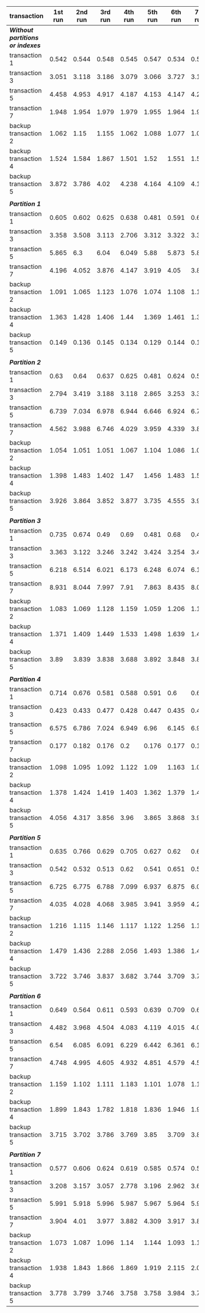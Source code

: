 | transaction                   | 1st run | 2nd run | 3rd run | 4th run | 5th run | 6th run | 7th run | 8th run | 9th run | 10th run | avg    | min   | max   | diff(avg)    | 
|-------------------------------|---------|---------|---------|---------|---------|---------|---------|---------|---------|----------|--------|-------|-------|---------| 
| ***Without partitions or indexes*** |         |         |         |         |         |         |         |         |         |          |        |       |       |         | 
| transaction 1                 | 0.542   | 0.544   | 0.548   | 0.545   | 0.547   | 0.534   | 0.56    | 0.411   | 0.537   | 0.538    | 0.5306 | 0.411 | 0.56  |         | 
| transaction 3                 | 3.051   | 3.118   | 3.186   | 3.079   | 3.066   | 3.727   | 3.157   | 3.614   | 3.219   | 3.047    | 3.2264 | 3.047 | 3.727 |         | 
| transaction 5                 | 4.458   | 4.953   | 4.917   | 4.187   | 4.153   | 4.147   | 4.248   | 4.204   | 4.184   | 4.14     | 4.3591 | 4.14  | 4.953 |         | 
| transaction 7                 | 1.948   | 1.954   | 1.979   | 1.979   | 1.955   | 1.964   | 1.954   | 1.957   | 1.962   | 2.012    | 1.9664 | 1.948 | 2.012 |         | 
| backup transaction 2          | 1.062   | 1.15    | 1.155   | 1.062   | 1.088   | 1.077   | 1.06    | 1.06    | 1.11    | 1.125    | 1.0949 | 1.06  | 1.155 |         | 
| backup transaction 4          | 1.524   | 1.584   | 1.867   | 1.501   | 1.52    | 1.551   | 1.551   | 1.515   | 1.659   | 1.503    | 1.5775 | 1.501 | 1.867 |         | 
| backup transaction 5          | 3.872   | 3.786   | 4.02    | 4.238   | 4.164   | 4.109   | 4.188   | 4.189   | 4.135   | 4.054    | 4.0755 | 3.786 | 4.238 |         | 
|                               |         |         |         |         |         |         |         |         |         |          |        |       |       |         | 
| ***Partition 1***                   |         |         |         |         |         |         |         |         |         |          |        |       |       |         | 
| transaction 1                 | 0.605   | 0.602   | 0.625   | 0.638   | 0.481   | 0.591   | 0.614   | 0.626   | 0.441   | 0.511    | 0.5734 | 0.441 | 0.638 | 0.0428  | 
| transaction 3                 | 3.358   | 3.508   | 3.113   | 2.706   | 3.312   | 3.322   | 3.34    | 3.462   | 3.142   | 3.398    | 3.2661 | 2.706 | 3.508 | 0.0397  | 
| transaction 5                 | 5.865   | 6.3     | 6.04    | 6.049   | 5.88    | 5.873   | 5.888   | 5.924   | 5.87    | 5.887    | 5.9576 | 5.865 | 6.3   | 1.5985  | 
| transaction 7                 | 4.196   | 4.052   | 3.876   | 4.147   | 3.919   | 4.05    | 3.895   | 3.879   | 3.99    | 4.043    | 4.0047 | 3.876 | 4.196 | 2.0383  | 
| backup transaction 2          | 1.091   | 1.065   | 1.123   | 1.076   | 1.074   | 1.108   | 1.128   | 1.056   | 1.07    | 1.065    | 1.0856 | 1.056 | 1.128 | -0.0093 | 
| backup transaction 4          | 1.363   | 1.428   | 1.406   | 1.44    | 1.369   | 1.461   | 1.399   | 1.799   | 1.959   | 1.411    | 1.5035 | 1.363 | 1.959 | -0.074  | 
| backup transaction 5          | 0.149   | 0.136   | 0.145   | 0.134   | 0.129   | 0.144   | 0.13    | 0.134   | 0.133   | 0.129    | 0.1363 | 0.129 | 0.149 | -3.9392 | 
|                               |         |         |         |         |         |         |         |         |         |          |        |       |       |         | 
| ***Partition 2***                   |         |         |         |         |         |         |         |         |         |          |        |       |       |         | 
| transaction 1                 | 0.63    | 0.64    | 0.637   | 0.625   | 0.481   | 0.624   | 0.535   | 0.665   | 0.501   | 0.624    | 0.5962 | 0.481 | 0.665 | 0.0656  | 
| transaction 3                 | 2.794   | 3.419   | 3.188   | 3.118   | 2.865   | 3.253   | 3.339   | 2.906   | 3.397   | 3.181    | 3.146  | 2.794 | 3.419 | -0.0804 | 
| transaction 5                 | 6.739   | 7.034   | 6.978   | 6.944   | 6.646   | 6.924   | 6.711   | 6.845   | 6.825   | 6.849    | 6.8495 | 6.646 | 7.034 | 2.4904  | 
| transaction 7                 | 4.562   | 3.988   | 6.746   | 4.029   | 3.959   | 4.339   | 3.832   | 3.851   | 3.798   | 3.918    | 4.3022 | 3.798 | 6.746 | 2.3358  | 
| backup transaction 2          | 1.054   | 1.051   | 1.051   | 1.067   | 1.104   | 1.086   | 1.091   | 1.101   | 1.09    | 1.392    | 1.1087 | 1.051 | 1.392 | 0.0138  | 
| backup transaction 4          | 1.398   | 1.483   | 1.402   | 1.47    | 1.456   | 1.483   | 1.551   | 1.816   | 1.814   | 2.503    | 1.6376 | 1.398 | 2.503 | 0.0601  | 
| backup transaction 5          | 3.926   | 3.864   | 3.852   | 3.877   | 3.735   | 4.555   | 3.924   | 3.876   | 3.877   | 3.723    | 3.9209 | 3.723 | 4.555 | -0.1546 | 
|                               |         |         |         |         |         |         |         |         |         |          |        |       |       |         | 
| ***Partition 3***                   |         |         |         |         |         |         |         |         |         |          |        |       |       |         | 
| transaction 1                 | 0.735   | 0.674   | 0.49    | 0.69    | 0.481   | 0.68    | 0.458   | 0.66    | 0.663   | 0.655    | 0.6186 | 0.458 | 0.735 | 0.088   | 
| transaction 3                 | 3.363   | 3.122   | 3.246   | 3.242   | 3.424   | 3.254   | 3.445   | 3.316   | 3.238   | 3.251    | 3.2901 | 3.122 | 3.445 | 0.0637  | 
| transaction 5                 | 6.218   | 6.514   | 6.021   | 6.173   | 6.248   | 6.074   | 6.165   | 6.079   | 6.174   | 6.479    | 6.2145 | 6.021 | 6.514 | 1.8554  | 
| transaction 7                 | 8.931   | 8.044   | 7.997   | 7.91    | 7.863   | 8.435   | 8.06    | 9.099   | 8.519   | 8.348    | 8.3206 | 7.863 | 9.099 | 6.3542  | 
| backup transaction 2          | 1.083   | 1.069   | 1.128   | 1.159   | 1.059   | 1.206   | 1.166   | 1.085   | 1.687   | 1.056    | 1.1698 | 1.056 | 1.687 | 0.0749  | 
| backup transaction 4          | 1.371   | 1.409   | 1.449   | 1.533   | 1.498   | 1.639   | 1.432   | 1.648   | 1.431   | 1.537    | 1.4947 | 1.371 | 1.648 | -0.0828 | 
| backup transaction 5          | 3.89    | 3.839   | 3.838   | 3.688   | 3.892   | 3.848   | 3.817   | 4.039   | 4.28    | 4        | 3.9131 | 3.688 | 4.28  | -0.1624 | 
|                               |         |         |         |         |         |         |         |         |         |          |        |       |       |         | 
| ***Partition 4***                   |         |         |         |         |         |         |         |         |         |          |        |       |       |         | 
| transaction 1                 | 0.714   | 0.676   | 0.581   | 0.588   | 0.591   | 0.6     | 0.616   | 0.45    | 0.591   | 0.66     | 0.6067 | 0.45  | 0.714 | 0.0761  | 
| transaction 3                 | 0.423   | 0.433   | 0.477   | 0.428   | 0.447   | 0.435   | 0.453   | 0.565   | 0.043   | 0.422    | 0.4126 | 0.043 | 0.565 | -2.8138 | 
| transaction 5                 | 6.575   | 6.786   | 7.024   | 6.949   | 6.96    | 6.145   | 6.987   | 7.084   | 7.315   | 7.058    | 6.8883 | 6.145 | 7.315 | 2.5292  | 
| transaction 7                 | 0.177   | 0.182   | 0.176   | 0.2     | 0.176   | 0.177   | 0.174   | 0.188   | 0.203   | 0.172    | 0.1825 | 0.172 | 0.203 | -1.7839 | 
| backup transaction 2          | 1.098   | 1.095   | 1.092   | 1.122   | 1.09    | 1.163   | 1.091   | 1.055   | 1.08    | 1.052    | 1.0938 | 1.052 | 1.163 | -0.0011 | 
| backup transaction 4          | 1.378   | 1.424   | 1.419   | 1.403   | 1.362   | 1.379   | 1.426   | 1.43    | 1.461   | 1.494    | 1.4176 | 1.362 | 1.494 | -0.1599 | 
| backup transaction 5          | 4.056   | 4.317   | 3.856   | 3.96    | 3.865   | 3.868   | 3.905   | 3.944   | 3.994   | 3.844    | 3.9609 | 3.844 | 4.317 | -0.1146 | 
|                               |         |         |         |         |         |         |         |         |         |          |        |       |       |         | 
| ***Partition 5***                   |         |         |         |         |         |         |         |         |         |          |        |       |       |         | 
| transaction 1                 | 0.635   | 0.766   | 0.629   | 0.705   | 0.627   | 0.62    | 0.623   | 0.501   | 0.625   | 0.606    | 0.6337 | 0.501 | 0.766 | 0.1031  | 
| transaction 3                 | 0.542   | 0.532   | 0.513   | 0.62    | 0.541   | 0.651   | 0.589   | 0.535   | 0.519   | 0.529    | 0.5571 | 0.513 | 0.651 | -2.6693 | 
| transaction 5                 | 6.725   | 6.775   | 6.788   | 7.099   | 6.937   | 6.875   | 6.076   | 7.006   | 6.702   | 6.852    | 6.7835 | 6.076 | 7.099 | 2.4244  | 
| transaction 7                 | 4.035   | 4.028   | 4.068   | 3.985   | 3.941   | 3.959   | 4.228   | 3.967   | 3.801   | 3.794    | 3.9806 | 3.794 | 4.228 | 2.0142  | 
| backup transaction 2          | 1.216   | 1.115   | 1.146   | 1.117   | 1.122   | 1.256   | 1.135   | 1.091   | 1.086   | 1.801    | 1.2085 | 1.086 | 1.801 | 0.1136  | 
| backup transaction 4          | 1.479   | 1.436   | 2.288   | 2.056   | 1.493   | 1.386   | 1.453   | 1.392   | 1.427   | 1.456    | 1.5866 | 1.386 | 2.288 | 0.0091  | 
| backup transaction 5          | 3.722   | 3.746   | 3.837   | 3.682   | 3.744   | 3.709   | 3.772   | 3.83    | 4.061   | 3.859    | 3.7962 | 3.682 | 4.061 | -0.2793 | 
|                               |         |         |         |         |         |         |         |         |         |          |        |       |       |         | 
| ***Partition 6***                   |         |         |         |         |         |         |         |         |         |          |        |       |       |         | 
| transaction 1                 | 0.649   | 0.564   | 0.611   | 0.593   | 0.639   | 0.709   | 0.639   | 0.625   | 0.484   | 0.602    | 0.6115 | 0.484 | 0.709 | 0.0809  | 
| transaction 3                 | 4.482   | 3.968   | 4.504   | 4.083   | 4.119   | 4.015   | 4.007   | 4.078   | 4.405   | 3.988    | 4.1649 | 3.968 | 4.504 | 0.9385  | 
| transaction 5                 | 6.54    | 6.085   | 6.091   | 6.229   | 6.442   | 6.361   | 6.18    | 6.132   | 6.704   | 7.082    | 6.3846 | 6.085 | 7.082 | 2.0255  | 
| transaction 7                 | 4.748   | 4.995   | 4.605   | 4.932   | 4.851   | 4.579   | 4.574   | 4.484   | 4.688   | 4.662    | 4.7118 | 4.484 | 4.995 | 2.7454  | 
| backup transaction 2          | 1.159   | 1.102   | 1.111   | 1.183   | 1.101   | 1.078   | 1.183   | 1.141   | 1.098   | 1.11     | 1.1266 | 1.078 | 1.183 | 0.0317  | 
| backup transaction 4          | 1.899   | 1.843   | 1.782   | 1.818   | 1.836   | 1.946   | 1.968   | 1.794   | 1.778   | 1.852    | 1.8516 | 1.778 | 1.968 | 0.2741  | 
| backup transaction 5          | 3.715   | 3.702   | 3.786   | 3.769   | 3.85    | 3.709   | 3.825   | 3.783   | 3.755   | 4.119    | 3.8013 | 3.702 | 4.119 | -0.2742 | 
|                               |         |         |         |         |         |         |         |         |         |          |        |       |       |         | 
| ***Partition 7***                   |         |         |         |         |         |         |         |         |         |          |        |       |       |         | 
| transaction 1                 | 0.577   | 0.606   | 0.624   | 0.619   | 0.585   | 0.574   | 0.595   | 0.615   | 0.605   | 0.595    | 0.5995 | 0.574 | 0.624 | 0.0689  | 
| transaction 3                 | 3.208   | 3.157   | 3.057   | 2.778   | 3.196   | 2.962   | 3.643   | 3.075   | 3.084   | 3.258    | 3.1418 | 2.778 | 3.643 | -0.0846 | 
| transaction 5                 | 5.991   | 5.918   | 5.996   | 5.987   | 5.967   | 5.964   | 5.91    | 6.135   | 5.992   | 5.986    | 5.9846 | 5.91  | 6.135 | 1.6255  | 
| transaction 7                 | 3.904   | 4.01    | 3.977   | 3.882   | 4.309   | 3.917   | 3.8     | 4.078   | 4.069   | 3.938    | 3.9884 | 3.8   | 4.309 | 2.022   | 
| backup transaction 2          | 1.073   | 1.087   | 1.096   | 1.14    | 1.144   | 1.093   | 1.154   | 1.066   | 1.063   | 1.059    | 1.0975 | 1.059 | 1.154 | 0.0026  | 
| backup transaction 4          | 1.938   | 1.843   | 1.866   | 1.869   | 1.919   | 2.115   | 2.056   | 2.12    | 2.107   | 2.109    | 1.9942 | 1.843 | 2.12  | 0.4167  | 
| backup transaction 5          | 3.778   | 3.799   | 3.746   | 3.758   | 3.758   | 3.984   | 3.799   | 3.698   | 3.769   | 3.741    | 3.783  | 3.698 | 3.984 | -0.2925 | 


[comment]: <> (generated out of auto-generated runtimes.csv with https://donatstudios.com/CsvToMarkdownTable)
